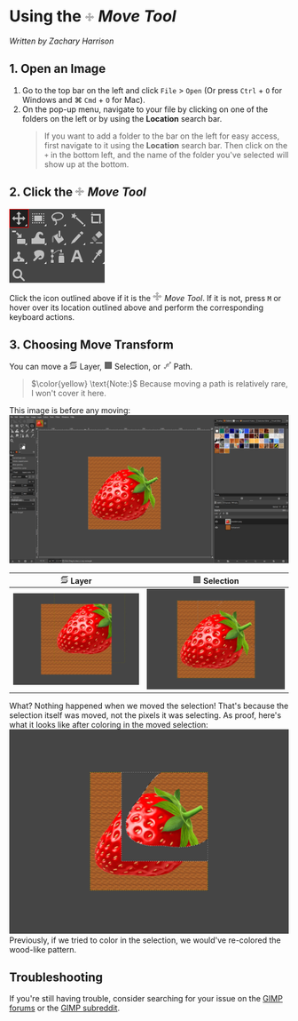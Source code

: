 # Using the ![MoveTool.png](../images/MoveTool.png) *Move Tool*

*Written by Zachary Harrison*

## 1. Open an Image

1. Go to the top bar on the left and click `File` > `Open` (Or press `Ctrl` + `O` for Windows and ⌘ `Cmd` + `O` for Mac). 
2. On the pop-up menu, navigate to your file by clicking on one of the folders on the left or by using the **Location** search bar.
    > If you want to add a folder to the bar on the left for easy access, first navigate to it using the **Location** search bar. Then click on the `+` in the bottom left, and the name of the folder you've selected will show up at the bottom.


## 2. Click the ![MoveTool.png](../images/MoveTool.png) *Move Tool*

![FindingMoveTool.png](../images/FindingMoveTool.png)

Click the icon outlined above if it is the ![MoveTool.png](../images/MoveTool.png) *Move Tool*. If it is not, press `M` or hover over its location outlined above and perform the corresponding keyboard actions. 


## 3. Choosing Move Transform

You can move a ![TransformLayer.png](../images/TransformLayer.png) Layer, ![TransformSelection.png](../images/TransformSelection.png) Selection, or ![TransformPath.png](../images/TransformPath.png) Path.
> $\color{yellow} \text{Note:}$ Because moving a path is relatively rare, I won't cover it here. 

This image is before any moving:
<br /> ![MoveToolBeforeMoving.png](../images/MoveToolBeforeMoving.png)

| ![TransformLayer.png](../images/TransformLayer.png) **Layer** | ![TransformSelection.png](../images/TransformSelection.png) **Selection** |
|:---:|:---:|
| ![MoveToolAfterMovingLayer.png](../images/MoveToolAfterMovingLayer.png) | ![MoveToolAfterMovingSelection.png](../images/MoveToolAfterMovingSelection.png) |

What? Nothing happened when we moved the selection! That's because the selection itself was moved, not the pixels it was selecting. As proof, here's what it looks like after coloring in the moved selection:
<br /> ![MoveToolProof.png](../images/MoveToolProof.png)
<br /> Previously, if we tried to color in the selection, we would've re-colored the wood-like pattern.


## Troubleshooting

If you're still having trouble, consider searching for your issue on the [GIMP forums](https://www.gimp-forum.net/) or the [GIMP subreddit](https://www.reddit.com/r/GIMP/).